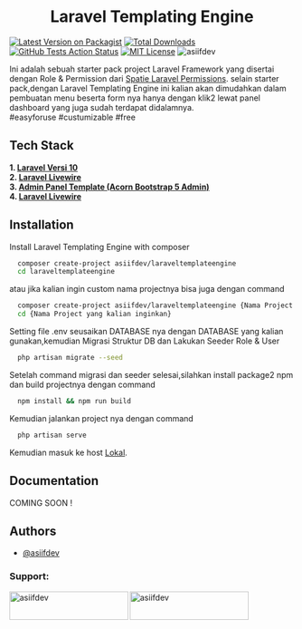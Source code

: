 <h1 align="center">Laravel Templating Engine</h1>

[![Latest Version on Packagist](https://img.shields.io/packagist/v/asiifdev/laraveltemplateengine.svg?style=flat-square)](https://packagist.org/packages/asiifdev/laraveltemplateengine)
[![Total Downloads](https://img.shields.io/packagist/dt/asiifdev/laraveltemplateengine.svg?style=flat-square)](https://packagist.org/packages/asiifdev/laraveltemplateengine)
[![GitHub Tests Action Status](https://img.shields.io/github/actions/workflow/status/asiifdev/laraveltemplateengine/laravel.yml?branch=main&label=laravel&style=flat-square)](https://github.com/asiifdev/laraveltemplateengine/actions?query=workflow%3Alaravel+branch%3Amain)
[![MIT License](https://img.shields.io/badge/License-MIT-green.svg)](https://choosealicense.com/licenses/mit/)
<img src="https://komarev.com/ghpvc/?username=asiifdev&label=Profile%20views&color=0e75b6&style=flat" alt="asiifdev" />

Ini adalah sebuah starter pack project Laravel Framework yang disertai dengan Role & Permission dari [Spatie Laravel Permissions](https://spatie.be/docs/laravel-permission/v5/introduction). selain starter pack,dengan Laravel Templating Engine ini kalian akan dimudahkan dalam pembuatan menu beserta form nya hanya dengan klik2 lewat panel dashboard yang juga sudah terdapat didalamnya.\
#easyforuse \#custumizable \#free


## Tech Stack

**1. [Laravel Versi 10](https://laravel.com/)** \
**2. [Laravel Livewire](https://laravel-livewire.com/)** \
**3. [Admin Panel Template (Acorn Bootstrap 5 Admin)](https://acorn-html-docs.coloredstrategies.com/Welcome.Introduction.html)**\
**4. [Laravel Livewire](https://laravel-livewire.com/)** 





## Installation

Install Laravel Templating Engine with composer

```bash
  composer create-project asiifdev/laraveltemplateengine
  cd laraveltemplateengine
```

atau jika kalian ingin custom nama projectnya bisa juga dengan command

```bash
  composer create-project asiifdev/laraveltemplateengine {Nama Project yang kalian inginkan}
  cd {Nama Project yang kalian inginkan}
```

Setting file .env seusaikan DATABASE nya dengan DATABASE yang kalian gunakan,kemudian Migrasi Struktur DB dan Lakukan Seeder Role & User
```bash
  php artisan migrate --seed
```
Setelah command migrasi dan seeder selesai,silahkan install package2 npm dan build projectnya dengan command
```bash
  npm install && npm run build
```
Kemudian jalankan project nya dengan command
```bash
  php artisan serve
```

Kemudian masuk ke host [Lokal](http://127.0.0.1:8000).


## Documentation
COMING SOON !

## Authors

- [@asiifdev](https://www.github.com/asiifdev)

<h3 align="left">Support:</h3>
<p><a href="https://www.buymeacoffee.com/asiifdev"> <img align="left" src="https://cdn.buymeacoffee.com/buttons/v2/default-yellow.png" height="50" width="210" alt="asiifdev" /></a><a href="https://ko-fi.com/asiifdev"> <img align="left" src="https://cdn.ko-fi.com/cdn/kofi3.png?v=3" height="50" width="210" alt="asiifdev" /></a></p><br><br>

